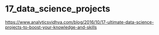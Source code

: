 # 17_data_science_projects
https://www.analyticsvidhya.com/blog/2016/10/17-ultimate-data-science-projects-to-boost-your-knowledge-and-skills
